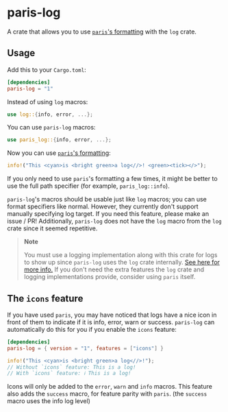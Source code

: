 # paris-log

A crate that allows you to use [`paris`'s formatting](https://github.com/0x20F/paris/blob/master/README.md#color-keys) with the `log` crate.

## Usage

Add this to your `Cargo.toml`:

```toml
[dependencies]
paris-log = "1"
```

Instead of using `log` macros:

```rs
use log::{info, error, ...};
```

You can use `paris-log` macros:

```rs
use paris_log::{info, error, ...};
```

Now you can use [`paris`'s formatting](https://github.com/0x20F/paris/blob/master/README.md#color-keys):

```rs
info!("This <cyan>is <bright green>a log<//>! <green><tick></>");
```

If you only need to use `paris`'s formatting a few times, it might be better to use the full path specifier (for example, `paris_log::info`).

`paris-log`'s macros should be usable just like `log` macros; you can use format specifiers like normal. However, they currently don't support manually specifying log target. If you need this feature,
please make an issue / PR! Additionally, `paris-log` does not have the `log` macro from the `log` crate since it seemed repetitive.

> **Note**
>
> You must use a logging implementation along with this crate for logs to show up since `paris-log` uses the `log` crate internally.
> [See here for more info.](https://docs.rs/log/latest/log/#available-logging-implementations) If you don't need the extra features the `log` crate and logging implementations provide, consider using
> `paris` itself.

## The `icons` feature

If you have used `paris`, you may have noticed that logs have a nice icon in front of them to indicate if it is info, error, warn or success. `paris-log` can automatically do this for you if you
enable the `icons` feature:

```toml
[dependencies]
paris-log = { version = "1", features = ["icons"] }
```

```rs
info!("This <cyan>is <bright green>a log<//>!");
// Without `icons` feature: This is a log!
// With `icons` feature: ℹ This is a log!
```

Icons will only be added to the `error`, `warn` and `info` macros. This feature also adds the `success` macro, for feature parity with `paris`. (the `success` macro uses the info log level)
